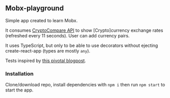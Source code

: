 ## Mobx-playground

Simple app created to learn Mobx.

It consumes [CryptoCompare API](https://www.cryptocompare.com/api) to show [Crypto]currency exchange rates (refreshed every 11 seconds).
User can add currency pairs.

It uses TypeScript, but only to be able to use decorators without ejecting create-react-app (types are mostly `any`).

Tests inspired by [this pivotal blogpost](http://engineering.pivotal.io/post/tdd-mobx/).

### Installation

Clone/download repo, install dependencies with `npm i` then run `npm start` to start the app.
